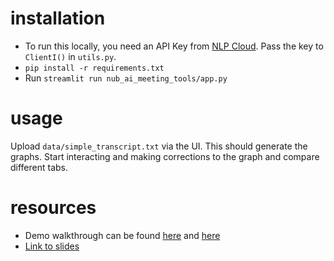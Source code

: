 # installation
- To run this locally, you need an API Key from [NLP Cloud](https://nlpcloud.com/). Pass the key to `ClientI()` in `utils.py`.
- `pip install -r requirements.txt` 
- Run  `streamlit run nub_ai_meeting_tools/app.py`    
# usage
Upload `data/simple_transcript.txt` via the UI. This should generate the graphs. Start interacting and making corrections to the graph and compare different tabs.

# resources
- Demo walkthrough can be found [here](https://youtu.be/_1HR7HiXghE) and [here](https://share.descript.com/view/ZurWUvxX9L3)
- [Link to slides](https://docs.google.com/presentation/d/1-feA9OukSqMND-fQ7AlTtOxalxKzcePtJ_gijfQG-EI/edit?usp=sharing)